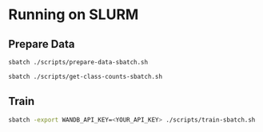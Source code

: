 # Running on SLURM

## Prepare Data

```bash
sbatch ./scripts/prepare-data-sbatch.sh
```

```bash
sbatch ./scripts/get-class-counts-sbatch.sh
```

## Train

```bash
sbatch -export WANDB_API_KEY=<YOUR_API_KEY> ./scripts/train-sbatch.sh
```
